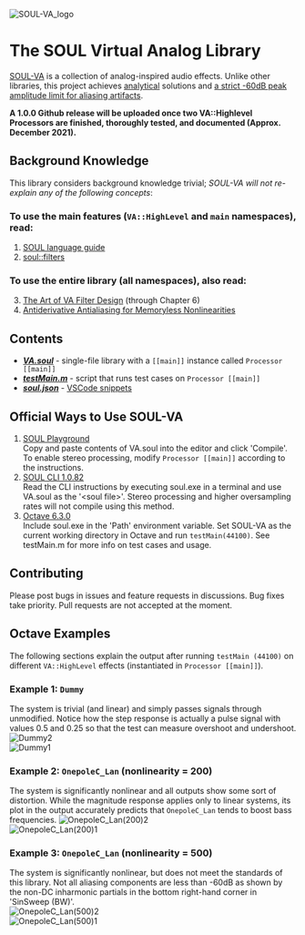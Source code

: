 ![SOUL-VA_logo](https://user-images.githubusercontent.com/42720670/143501884-f9a4daac-9460-4312-bacf-4984ef002dc4.png)
# The SOUL Virtual Analog Library
[SOUL-VA](https://github.com/thezhe/SOUL-VA) is a collection of analog-inspired audio effects. Unlike other libraries, this project achieves [analytical](https://math.stackexchange.com/questions/935405/what-s-the-difference-between-analytical-and-numerical-approaches-to-problems) solutions and [a strict -60dB peak amplitude limit for aliasing artifacts](https://github.com/thezhe/SOUL-VA#example-3-onepolec_lan-nonlinearity--300).

**A 1.0.0 Github release will be uploaded once two VA::Highlevel Processors are finished, thoroughly tested, and documented (Approx. December 2021).**

## Background Knowledge
This library considers background knowledge trivial; *SOUL-VA will not re-explain any of the following concepts*:  
### To use the main features (`VA::HighLevel` and `main` namespaces), read:  
1. [SOUL language guide](https://github.com/soul-lang/SOUL/blob/master/docs/SOUL_Language.md)  
2. [soul::filters](https://github.com/soul-lang/SOUL/blob/master/source/soul_library/soul_library_filters.soul)  
### To use the entire library (all namespaces), also read:  
3. [The Art of VA Filter Design](https://www.kvraudio.com/forum/viewtopic.php?t=350246) (through Chapter 6)   
4. [Antiderivative Antialiasing for Memoryless Nonlinearities](https://acris.aalto.fi/ws/portalfiles/portal/27135145/ELEC_bilbao_et_al_antiderivative_antialiasing_IEEESPL.pdf)

## Contents
- [***VA.soul***](https://github.com/thezhe/SOUL-VA/blob/main/VA.soul) - single-file library with a `[[main]]` instance called `Processor [[main]]`
- [***testMain.m***](https://github.com/thezhe/SOUL-VA/blob/main/testMain.m) - script that runs test cases on `Processor [[main]]`
- [***soul.json***](https://github.com/thezhe/SOUL-VA/blob/main/soul.json) - [VSCode snippets](https://code.visualstudio.com/docs/editor/userdefinedsnippets)

## Official Ways to Use SOUL-VA
1. [SOUL Playground](https://soul.dev/lab/)  
Copy and paste contents of VA.soul into the editor and click 'Compile'. To enable stereo processing, modify `Processor [[main]]` according to the instructions.
2. [SOUL CLI 1.0.82](https://github.com/soul-lang/SOUL/releases/tag/1.0.82)  
Read the CLI instructions by executing soul.exe in a terminal and use VA.soul as the '\<soul file\>'. Stereo processing and higher oversampling rates will not compile using this method.
3.  [Octave 6.3.0](https://www.gnu.org/software/octave/index)   
Include soul.exe in the 'Path' environment variable. Set SOUL-VA as the current working directory in Octave and run `testMain(44100)`. See testMain.m for more info on test cases and usage.

## Contributing
Please post bugs in issues and feature requests in discussions. Bug fixes take priority. Pull requests are not accepted at the moment.

## Octave Examples 
The following sections explain the output after running `testMain (44100)` on different `VA::HighLevel` effects (instantiated in `Processor [[main]]`).
### Example 1: `Dummy`
The system is trivial (and linear) and simply passes signals through unmodified. Notice how the step response is actually a pulse signal with values 0.5 and 0.25 so that the test can measure overshoot and undershoot.
![Dummy2](https://user-images.githubusercontent.com/42720670/143499549-a8484fe7-bb55-4c24-8242-aa6dd5be6b1c.png)  
![Dummy1](https://user-images.githubusercontent.com/42720670/143499553-e699e725-ad35-413c-9378-3121313d5d49.png)  
### Example 2: `OnepoleC_Lan` (nonlinearity = 200)
The system is significantly nonlinear and all outputs show some sort of distortion. While the magnitude response applies only to linear systems, its plot in the output accurately predicts that `OnepoleC_Lan` tends to boost bass frequencies.
![OnepoleC_Lan(200)2](https://user-images.githubusercontent.com/42720670/143499888-6d6bb662-d376-4e94-90f3-c417c346b851.png)  
![OnepoleC_Lan(200)1](https://user-images.githubusercontent.com/42720670/143499897-f637bf2f-9c7f-469a-954f-06ace715cf5c.png)  
### Example 3: `OnepoleC_Lan` (nonlinearity = 500)
The system is significantly nonlinear, but does not meet the standards of this library. Not all aliasing components are less than -60dB as shown by the non-DC inharmonic partials in the bottom right-hand corner in 'SinSweep (BW)'.  
![OnepoleC_Lan(500)2](https://user-images.githubusercontent.com/42720670/143499912-0e513b21-b668-488e-ae87-a767db9aadab.png)  
![OnepoleC_Lan(500)1](https://user-images.githubusercontent.com/42720670/143499917-0621c055-8e9d-4c08-891e-cf0de483885d.png)  


